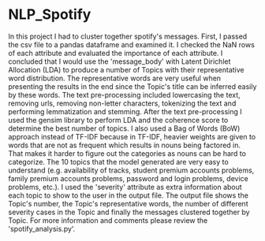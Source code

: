 # NLP_Spotify
In this project I had to cluster together spotify's messages. First, I passed the csv file to a pandas dataframe and examined it. I checked the NaN rows of each attribute and evaluated the importance of each attribute. I concluded that I would use the 'message_body' with Latent Dirichlet Allocation (LDA) to produce a number of Topics with their representative word distribution. The representative words are very useful when presenting the results in the end since the Topic's title can be inferred easily by these words. The text pre-processing included lowercasing the text, removing urls, removing non-letter characters, tokenizing the text and performing lemmatization and stemming. 
After the text pre-processing I used the gensim library to perform LDA and the coherence score to determine the best number of topics. I also used a Bag of Words (BoW) approach instead of TF-IDF because in TF-IDF, heavier weights are given to words that are not as frequent which results in nouns being factored in. That makes it harder to figure out the categories as nouns can be hard to categorize. The 10 topics that the model generated are very easy to understand (e.g. availability of tracks, student premium accounts problems, family premium accounts problems, password and login problems, device problems, etc.). I used the 'severity' attribute as extra information about each topic to show to the user in the output file.
The output file shows the Topic's number, the Topic's representative words, the number of different severity cases in the Topic and finally the messages clustered together by Topic. 
For more information and comments please review the 'spotify_analysis.py'.

